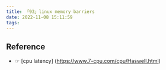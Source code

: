 ```yaml
---
title: 「93」linux memory barriers
date: 2022-11-08 15:11:59
tags:
---
```





<!--more-->


## Reference

* ☞ [cpu latency] (https://www.7-cpu.com/cpu/Haswell.html)